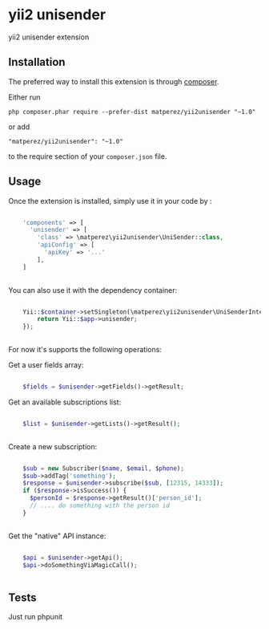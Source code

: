 yii2 unisender
==============
yii2 unisender extension

Installation
------------

The preferred way to install this extension is through [composer](http://getcomposer.org/download/).

Either run

```
php composer.phar require --prefer-dist matperez/yii2unisender "~1.0"
```

or add

```
"matperez/yii2unisender": "~1.0"
```

to the require section of your `composer.json` file.


Usage
-----

Once the extension is installed, simply use it in your code by  :


```php

    'components' => [
      'unisender' => [
        'class' => \matperez\yii2unisender\UniSender::class,
        'apiConfig' => [
          'apiKey' => '...'
        ],
    ]
    
```

You can also use it with the dependency container:

```php

    Yii::$container->setSingleton(\matperez\yii2unisender\UniSenderInterface::class, function() {
        return Yii::$app->unisender;
    });
  
```

For now it's supports the following operations:

Get a user fields array:

```php

    $fields = $unisender->getFields()->getResult;

```

Get an available subscriptions list:

```php

    $list = $unisender->getLists()->getResult();
  
```

Create a new subscription:

```php

    $sub = new Subscriber($name, $email, $phone);
    $sub->addTag('something');
    $response = $unisender->subscribe($sub, [12315, 14333]);
    if ($response->isSuccess()) {
      $personId = $response->getResult()['person_id'];
      // .... do something with the person id
    }
  
```

Get the "native" API instance:

```php

    $api = $unisender->getApi();
    $api->doSomethingViaMagicCall();
  
```

Tests
-----

Just run phpunit 
